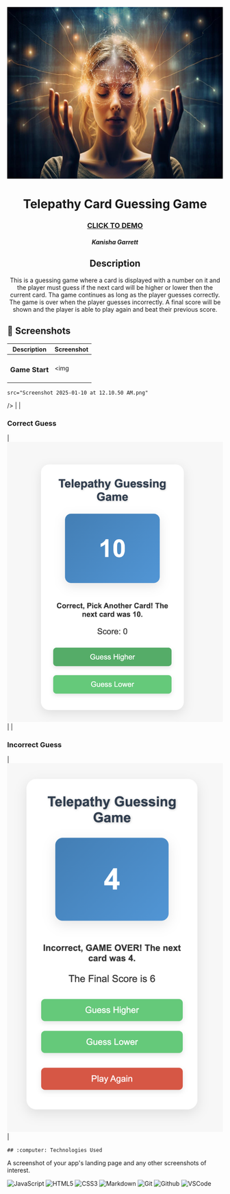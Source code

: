 <div id="header" align="center">

  <img src="./rtms-telepathy-neurosicnce.jpg" width="800" height="400">

</div>

   <div id="description" align="center">

  # Telepathy Card Guessing Game

  ### [CLICK TO DEMO](http://127.0.0.1:5500/index.html)

  ##### Kanisha Garrett 


  ## Description
  This is a guessing game where a card is displayed with a number on it and the player must  guess if the next card will be higher or lower then the current card. Tha game continues as long as the player guesses correctly. The game is over when the player guesses incorrectly.  A final score will be shown and the player is able to play again and beat their previous score. 
</div>

   ## :camera_flash: Screenshots 

  |   Description | Screenshot | 
  |:-------------:| -----------|
  | <h3>Game Start</h3> | <img
    src="Screenshot 2025-01-10 at 12.10.50 AM.png"
  /> |
  | <h3>Correct Guess</h3> | <img
    src="Screenshot 2025-01-10 at 12.12.36 AM.png"
  /> |
  | <h3>Incorrect Guess</h3> | <img
    src="Screenshot 2025-01-10 at 12.13.44 AM.png"
  /> |

    ## :computer: Technologies Used
  A screenshot of your app's landing page and any other screenshots of interest.

 
  ![JavaScript](https://img.shields.io/badge/-JavaScript-05122A?style=flat&logo=javascript)
  ![HTML5](https://img.shields.io/badge/-HTML5-05122A?style=flat&logo=html5)
  ![CSS3](https://img.shields.io/badge/-CSS-05122A?style=flat&logo=css3)
  ![Markdown](https://img.shields.io/badge/-Markdown-05122A?style=flat&logo=markdown)
  ![Git](https://img.shields.io/badge/-Git-05122A?style=flat&logo=git)
  ![Github](https://img.shields.io/badge/-GitHub-05122A?style=flat&logo=github)
  ![VSCode](https://img.shields.io/badge/-VS_Code-05122A?style=flat&logo=visualstudio)
 